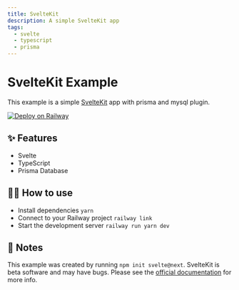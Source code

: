 ```yaml
---
title: SvelteKit
description: A simple SvelteKit app
tags:
  - svelte
  - typescript
  - prisma
---
```


# SvelteKit Example

This example is a simple [SvelteKit](https://kit.svelte.dev/) app with prisma and mysql plugin.

[![Deploy on Railway](https://railway.app/button.svg)](https://railway.app/new/template?template=https%3A%2F%2Fgithub.com%2Frailwayapp%2Fstarters%2Ftree%2Fmaster%2Fexamples%2Fsvelte-kit-prisma&plugins=mysql&envs=DATABASE_URL&DATABASE_URLDesc=Database+URL+%28from+mysql+plugin+or+any+other+DB%29&DATABASE_URLDefault=mysql%3A%2F%2Fjohndoe%3Arandompassword%40localhost%3A5432%2Fmydb)

## ✨ Features

- Svelte
- TypeScript
- Prisma Database

## 💁‍♀️ How to use

- Install dependencies `yarn`
- Connect to your Railway project `railway link`
- Start the development server `railway run yarn dev`

## 📝 Notes

This example was created by running `npm init svelte@next`. SvelteKit is beta
software and may have bugs. Please see the [official
documentation](https://kit.svelte.dev/docs) for more info.
